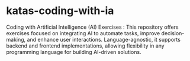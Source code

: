 # katas-coding-with-ia
Coding with Artificial Intelligence (AI) Exercises : This repository offers exercises focused on integrating AI to automate tasks, improve decision-making, and enhance user interactions. Language-agnostic, it supports backend and frontend implementations, allowing flexibility in any programming language for building AI-driven solutions.
